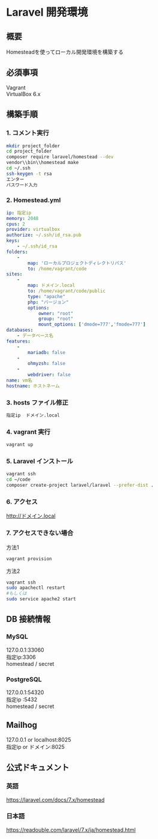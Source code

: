 Laravel 開発環境
====

## 概要
Homesteadを使ってローカル開発環境を構築する
## 必須事項

Vagrant  
VirtualBox 6.x

## 構築手順
### 1. コメント実行
```bash
mkdir project_folder
cd project_folder
composer require laravel/homestead --dev
vendor\\bin\\homestead make
cd ~/.ssh
ssh-keygen -t rsa
エンター
パスワード入力
```
### 2. Homestead.yml
```yaml
ip: 指定ip
memory: 2048
cpus: 2
provider: virtualbox
authorize: ~/.ssh/id_rsa.pub
keys:
    - ~/.ssh/id_rsa
folders:
    -
        map: 'ローカルプロジェクトディレクトリパス'
        to: /home/vagrant/code
sites:
    -
        map: ドメイン.local
        to: /home/vagrant/code/public
        type: "apache"
        php: "バージョン"
        options:
            owner: "root"
            group: "root"
            mount_options: ['dmode=777','fmode=777']
databases:
    - データベース名
features:
    -
        mariadb: false
    -
        ohmyzsh: false
    -
        webdriver: false
name: vm名
hostname: ホストネーム
```
### 3. hosts ファイル修正
```bash
指定ip  ドメイン.local
```
### 4. vagrant 実行
```bash
vagrant up
```
### 5. Laravel インストール
```bash
vagrant ssh
cd ~/code
composer create-project laravel/laravel --prefer-dist .
```
### 6. アクセス
http://ドメイン.local

### 7. アクセスできない場合
方法1
```bash
vagrant provision
```

方法2
```bash
vagrant ssh
sudo apachectl restart
#もしくは
sudo service apache2 start
```
## DB 接続情報
### MySQL
127.0.0.1:33060  
指定ip:3306  
homestead / secret

### PostgreSQL
127.0.0.1:54320  
指定ip :5432  
homestead / secret

## Mailhog
127.0.0.1 or localhost:8025  
指定ip or ドメイン:8025

## 公式ドキュメント
### 英語
https://laravel.com/docs/7.x/homestead
### 日本語
https://readouble.com/laravel/7.x/ja/homestead.html